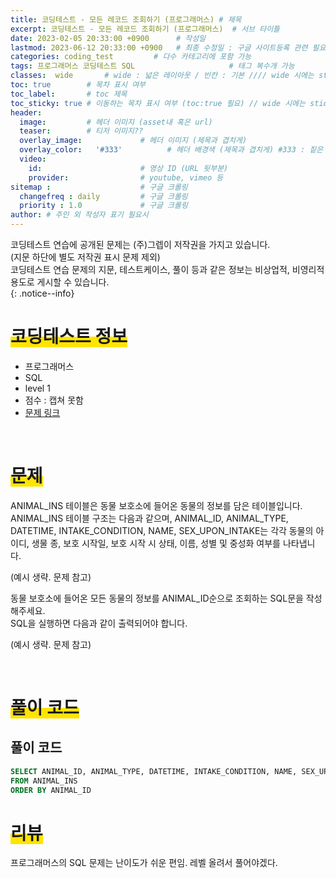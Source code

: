 ```yaml
---
title: 코딩테스트 - 모든 레코드 조회하기 (프로그래머스) # 제목
excerpt: 코딩테스트 - 모든 레코드 조회하기 (프로그래머스)  # 서브 타이틀
date: 2023-02-05 20:33:00 +0900      # 작성일
lastmod: 2023-06-12 20:33:00 +0900   # 최종 수정일 : 구글 사이트등록 관련 필요
categories: coding_test         # 다수 카테고리에 포함 가능
tags: 프로그래머스 코딩테스트 SQL                     # 태그 복수개 가능
classes:  wide       # wide : 넓은 레이아웃 / 빈칸 : 기본 //// wide 시에는 sticky toc 불가
toc: true        # 목차 표시 여부
toc_label:       # toc 제목
toc_sticky: true # 이동하는 목차 표시 여부 (toc:true 필요) // wide 시에는 sticky toc 불가
header: 
  image:         # 헤더 이미지 (asset내 혹은 url)
  teaser:        # 티저 이미지??
  overlay_image:             # 헤더 이미지 (제목과 겹치게)
  overlay_color:   '#333'          # 헤더 배경색 (제목과 겹치게) #333 : 짙은 회색
  video:
    id:                      # 영상 ID (URL 뒷부분)
    provider:                # youtube, vimeo 등
sitemap :                    # 구글 크롤링
  changefreq : daily         # 구글 크롤링
  priority : 1.0             # 구글 크롤링
author: # 주인 외 작성자 표기 필요시
---
```

<!--postNo: 20230205_002-->

코딩테스트 연습에 공개된 문제는 (주)그렙이 저작권을 가지고 있습니다.  
(지문 하단에 별도 저작권 표시 문제 제외)  
코딩테스트 연습 문제의 지문, 테스트케이스, 풀이 등과 같은 정보는 비상업적, 비영리적 용도로 게시할 수 있습니다.  
{: .notice--info}

# <span style='background:linear-gradient(to top, #FFE400 50%, transparent 50%)'>코딩테스트 정보</span>

- 프로그래머스
- SQL
- level 1
- 점수 : 캡쳐 못함
- [문제 링크](https://school.programmers.co.kr/learn/courses/30/lessons/59034)

<br>


# <span style='background:linear-gradient(to top, #FFE400 50%, transparent 50%)'>문제</span>

ANIMAL_INS 테이블은 동물 보호소에 들어온 동물의 정보를 담은 테이블입니다.  
ANIMAL_INS 테이블 구조는 다음과 같으며, ANIMAL_ID, ANIMAL_TYPE, DATETIME, INTAKE_CONDITION, NAME, SEX_UPON_INTAKE는 각각 동물의 아이디, 생물 종, 보호 시작일, 보호 시작 시 상태, 이름, 성별 및 중성화 여부를 나타냅니다.  

(예시 생략. 문제 참고)  

동물 보호소에 들어온 모든 동물의 정보를 ANIMAL_ID순으로 조회하는 SQL문을 작성해주세요.  
SQL을 실행하면 다음과 같이 출력되어야 합니다.  

(예시 생략. 문제 참고)


<br>


# <span style='background:linear-gradient(to top, #FFE400 50%, transparent 50%)'>풀이 코드</span>

## 풀이 코드


```sql
SELECT ANIMAL_ID, ANIMAL_TYPE, DATETIME, INTAKE_CONDITION, NAME, SEX_UPON_INTAKE
FROM ANIMAL_INS
ORDER BY ANIMAL_ID
```

# <span style='background:linear-gradient(to top, #FFE400 50%, transparent 50%)'>리뷰</span>

프로그래머스의 SQL 문제는 난이도가 쉬운 편임. 레벨 올려서 풀어야겠다.  